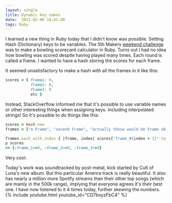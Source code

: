 ```yaml
---
layout: single
title: Dynamic key names
date:  2021-02-06 18:41:00
tags: Ruby
---
```

I learned a new thing in Ruby today that I didn't know was possible. Setting Hash (Dictionary) keys to be variables. The 5th Makers [weekend challenge](https://github.com/mscwilson/bowling-challenge-ruby) was to make a bowling scorecard calculator in Ruby. Turns out I had no idea how bowling was scored despite having played many times. Each round is called a frame. I wanted to have a hash storing the scores for each frame.

It seemed unsatisfactory to make a hash with all the frames in it like this:  
```ruby
scores = { frame1: 0,
           frame2: 0,
           frame3: 0
           etc }
```

Instead, StackOverflow informed me that it's possible to use variable names or other interesting things when assigning keys. Including interpolated strings! So it's possible to do things like this:  
```ruby
scores = Hash.new
frames = ["a Frame", "second Frame", "actually these would be Frame objects"]

frames.each_with_index { |frame, index| scores["frame_#{index + 1}".to_sym] = 0 }
p scores
>> {:frame_1=>0, :frame_2=>0, :frame_3=>0}
```
Very cool.



Today's work was soundtracked by post-metal, kick started by Cult of Luna's new album. But this particular Amenra track is really beautiful. It also has nearly a million more Spotify streams than their other top songs (which are mainly in the 500k range), implying that everyone agrees it's their best one. I have now listened to it 4 times today, further skewing the numbers.
{% include youtube.html youtube_id="CD7bxyzFbC4" %}